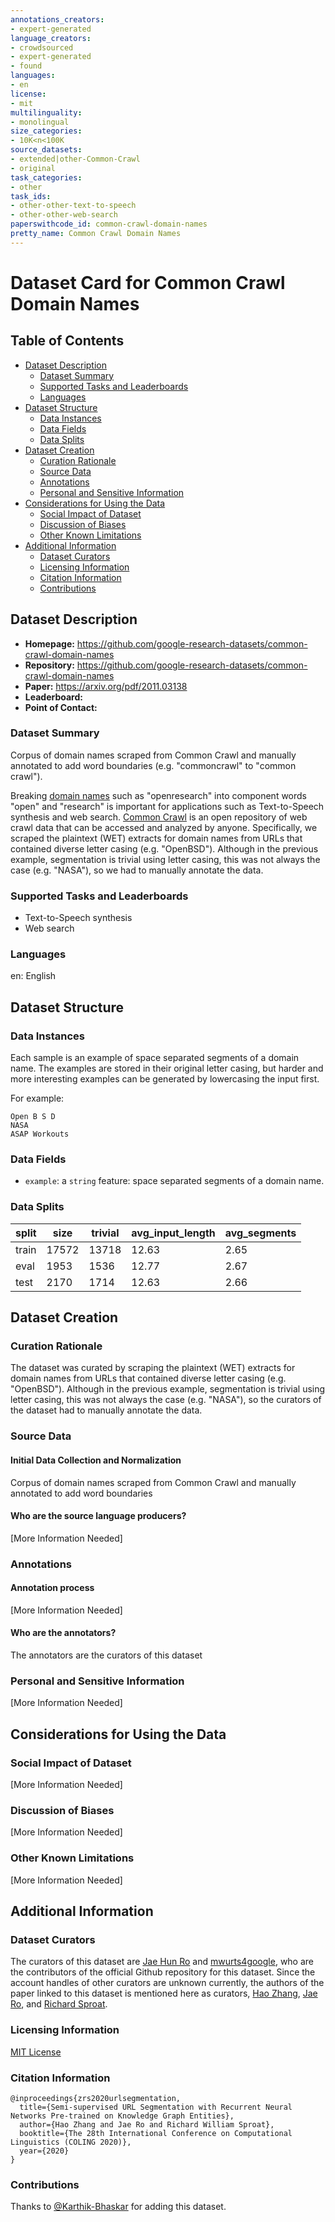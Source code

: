```yaml
---
annotations_creators:
- expert-generated
language_creators:
- crowdsourced
- expert-generated
- found
languages:
- en
license:
- mit
multilinguality:
- monolingual
size_categories:
- 10K<n<100K
source_datasets:
- extended|other-Common-Crawl
- original
task_categories:
- other
task_ids:
- other-other-text-to-speech
- other-other-web-search
paperswithcode_id: common-crawl-domain-names
pretty_name: Common Crawl Domain Names
---
```


# Dataset Card for Common Crawl Domain Names
## Table of Contents
- [Dataset Description](#dataset-description)
  - [Dataset Summary](#dataset-summary)
  - [Supported Tasks and Leaderboards](#supported-tasks-and-leaderboards)
  - [Languages](#languages)
- [Dataset Structure](#dataset-structure)
  - [Data Instances](#data-instances)
  - [Data Fields](#data-fields)
  - [Data Splits](#data-splits)
- [Dataset Creation](#dataset-creation)
  - [Curation Rationale](#curation-rationale)
  - [Source Data](#source-data)
  - [Annotations](#annotations)
  - [Personal and Sensitive Information](#personal-and-sensitive-information)
- [Considerations for Using the Data](#considerations-for-using-the-data)
  - [Social Impact of Dataset](#social-impact-of-dataset)
  - [Discussion of Biases](#discussion-of-biases)
  - [Other Known Limitations](#other-known-limitations)
- [Additional Information](#additional-information)
  - [Dataset Curators](#dataset-curators)
  - [Licensing Information](#licensing-information)
  - [Citation Information](#citation-information)
  - [Contributions](#contributions)

## Dataset Description

- **Homepage:** https://github.com/google-research-datasets/common-crawl-domain-names
- **Repository:** https://github.com/google-research-datasets/common-crawl-domain-names
- **Paper:** https://arxiv.org/pdf/2011.03138
- **Leaderboard:**
- **Point of Contact:**

### Dataset Summary

Corpus of domain names scraped from Common Crawl and manually annotated to add word boundaries (e.g. "commoncrawl" to "common crawl").

Breaking [domain names](https://developer.mozilla.org/en-US/docs/Learn/Common_questions/What_is_a_URL) such as "openresearch" into component words "open" and "research" is important for applications such as Text-to-Speech synthesis and web search.  [Common Crawl](https://commoncrawl.org/)  is an open repository of web crawl data that can be accessed and analyzed by anyone. Specifically, we scraped the plaintext (WET) extracts for domain names from URLs that contained diverse letter casing (e.g. "OpenBSD"). Although in the previous example, segmentation is trivial using letter casing, this was not always the case (e.g. "NASA"), so we had to manually annotate the data.

### Supported Tasks and Leaderboards

- Text-to-Speech synthesis
- Web search

### Languages

en: English

## Dataset Structure

### Data Instances

Each sample is an example of space separated segments of a domain name. The examples are stored in their original letter casing, but harder and more interesting examples can be generated by lowercasing the input first.

For example:

```
Open B S D
NASA
ASAP Workouts
```

### Data Fields

- `example`: a `string` feature: space separated segments of a domain name. 

### Data Splits

| split | size  | trivial | avg_input_length | avg_segments |
|-------|-------|---------|------------------|--------------|
| train | 17572 | 13718   | 12.63            | 2.65         |
| eval  | 1953  | 1536    | 12.77            | 2.67         |
| test  | 2170  | 1714    | 12.63            | 2.66         |

## Dataset Creation

### Curation Rationale

The dataset was curated by scraping the plaintext (WET) extracts for domain names from URLs that contained diverse letter casing (e.g. "OpenBSD"). Although in the previous example, segmentation is trivial using letter casing, this was not always the case (e.g. "NASA"), so the curators of the dataset had to manually annotate the data.

### Source Data

#### Initial Data Collection and Normalization

Corpus of domain names scraped from Common Crawl and manually annotated to add word boundaries

#### Who are the source language producers?

[More Information Needed]

### Annotations

#### Annotation process

[More Information Needed]

#### Who are the annotators?

The annotators are the curators of this dataset

### Personal and Sensitive Information

[More Information Needed]

## Considerations for Using the Data

### Social Impact of Dataset

[More Information Needed]

### Discussion of Biases

[More Information Needed]

### Other Known Limitations

[More Information Needed]

## Additional Information

### Dataset Curators

The curators of this dataset are [Jae Hun Ro](https://github.com/JaeHunRo) and [mwurts4google](https://github.com/mwurts4google), who are the contributors of the official Github repository for this dataset. Since the account handles of other curators are unknown currently, the authors of the paper linked to this dataset is mentioned here as curators, [Hao Zhang](https://arxiv.org/search/cs?searchtype=author&query=Zhang%2C+H), [Jae Ro](https://arxiv.org/search/cs?searchtype=author&query=Ro%2C+J), and [Richard Sproat](https://arxiv.org/search/cs?searchtype=author&query=Sproat%2C+R).

### Licensing Information

[MIT License](https://github.com/google-research-datasets/common-crawl-domain-names/blob/master/LICENSE)

### Citation Information

```
@inproceedings{zrs2020urlsegmentation,
  title={Semi-supervised URL Segmentation with Recurrent Neural Networks Pre-trained on Knowledge Graph Entities},
  author={Hao Zhang and Jae Ro and Richard William Sproat},
  booktitle={The 28th International Conference on Computational Linguistics (COLING 2020)},
  year={2020}
}
```


### Contributions

Thanks to [@Karthik-Bhaskar](https://github.com/Karthik-Bhaskar) for adding this dataset.
